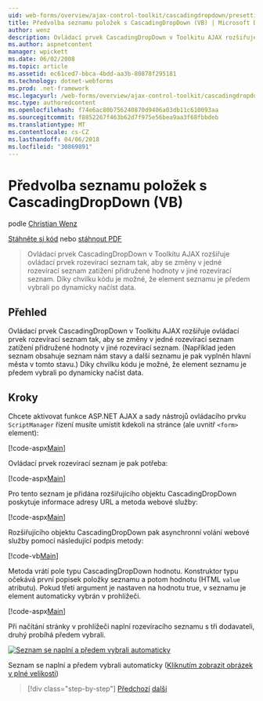 ```yaml
---
uid: web-forms/overview/ajax-control-toolkit/cascadingdropdown/presetting-list-entries-with-cascadingdropdown-vb
title: Předvolba seznamu položek s CascadingDropDown (VB) | Microsoft Docs
author: wenz
description: Ovládací prvek CascadingDropDown v Toolkitu AJAX rozšiřuje ovládací prvek rozevírací seznam tak, aby změny v jedné rozevírací seznam zatížení přidružené hodnoty v anoth...
ms.author: aspnetcontent
manager: wpickett
ms.date: 06/02/2008
ms.topic: article
ms.assetid: ec61ced7-bbca-4bdd-aa3b-80878f295181
ms.technology: dotnet-webforms
ms.prod: .net-framework
msc.legacyurl: /web-forms/overview/ajax-control-toolkit/cascadingdropdown/presetting-list-entries-with-cascadingdropdown-vb
msc.type: authoredcontent
ms.openlocfilehash: f74e6ac80b756240870d9406a03db11c610093aa
ms.sourcegitcommit: f8852267f463b62d7f975e56bea9aa3f68fbbdeb
ms.translationtype: MT
ms.contentlocale: cs-CZ
ms.lasthandoff: 04/06/2018
ms.locfileid: "30869891"
---
```

<a name="presetting-list-entries-with-cascadingdropdown-vb"></a>Předvolba seznamu položek s CascadingDropDown (VB)
====================
podle [Christian Wenz](https://github.com/wenz)

[Stáhněte si kód](http://download.microsoft.com/download/9/0/7/907760b1-2c60-4f81-aeb6-ca416a573b0d/cascadingdropdown2.vb.zip) nebo [stáhnout PDF](http://download.microsoft.com/download/2/d/c/2dc10e34-6983-41d4-9c08-f78f5387d32b/CascadingDropDown2VB.pdf)

> Ovládací prvek CascadingDropDown v Toolkitu AJAX rozšiřuje ovládací prvek rozevírací seznam tak, aby se změny v jedné rozevírací seznam zatížení přidružené hodnoty v jiné rozevírací seznam. Díky chvilku kódu je možné, že element seznamu je předem vybrali po dynamicky načíst data.


## <a name="overview"></a>Přehled

Ovládací prvek CascadingDropDown v Toolkitu AJAX rozšiřuje ovládací prvek rozevírací seznam tak, aby se změny v jedné rozevírací seznam zatížení přidružené hodnoty v jiné rozevírací seznam. (Například jeden seznam obsahuje seznam nám stavy a další seznamu je pak vyplněn hlavní města v tomto stavu.) Díky chvilku kódu je možné, že element seznamu je předem vybrali po dynamicky načíst data.

## <a name="steps"></a>Kroky

Chcete aktivovat funkce ASP.NET AJAX a sady nástrojů ovládacího prvku `ScriptManager` řízení musíte umístit kdekoli na stránce (ale uvnitř `<form>` element):

[!code-aspx[Main](presetting-list-entries-with-cascadingdropdown-vb/samples/sample1.aspx)]

Ovládací prvek rozevírací seznam je pak potřeba:

[!code-aspx[Main](presetting-list-entries-with-cascadingdropdown-vb/samples/sample2.aspx)]

Pro tento seznam je přidána rozšiřujícího objektu CascadingDropDown poskytuje informace adresy URL a metoda webové služby:

[!code-aspx[Main](presetting-list-entries-with-cascadingdropdown-vb/samples/sample3.aspx)]

Rozšiřujícího objektu CascadingDropDown pak asynchronní volání webové služby pomocí následující podpis metody:

[!code-vb[Main](presetting-list-entries-with-cascadingdropdown-vb/samples/sample4.vb)]

Metoda vrátí pole typu CascadingDropDown hodnotu. Konstruktor typu očekává první popisek položky seznamu a potom hodnotu (HTML `value` atributu). Pokud třetí argument je nastaven na hodnotu true, v seznamu je element automaticky vybrán v prohlížeči.

[!code-aspx[Main](presetting-list-entries-with-cascadingdropdown-vb/samples/sample5.aspx)]

Při načítání stránky v prohlížeči naplní rozevíracího seznamu s tři dodavateli, druhý probíhá předem vybrali.


[![Seznam se naplní a předem vybrali automaticky](presetting-list-entries-with-cascadingdropdown-vb/_static/image2.png)](presetting-list-entries-with-cascadingdropdown-vb/_static/image1.png)

Seznam se naplní a předem vybrali automaticky ([Kliknutím zobrazit obrázek v plné velikosti](presetting-list-entries-with-cascadingdropdown-vb/_static/image3.png))

> [!div class="step-by-step"]
> [Předchozí](using-cascadingdropdown-with-a-database-vb.md)
> [další](using-auto-postback-with-cascadingdropdown-vb.md)
